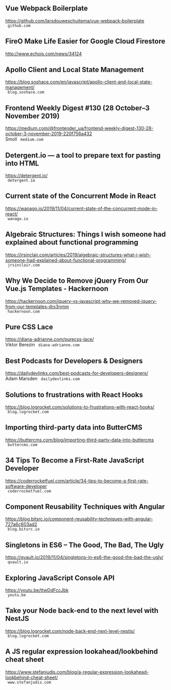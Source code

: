 ## Vue Webpack Boilerplate  
https://github.com/larsdouweschuitema/vue-webpack-boilerplate  
 ` github.com`
  

## FireO Make Life Easier for Google Cloud Firestore  
http://www.echojs.com/news/34124  
 
  

## Apollo Client and Local State Management  
https://blog.soshace.com/en/javascript/apollo-client-and-local-state-management/  
 ` blog.soshace.com`
  

## Frontend Weekly Digest #130 (28 October–3 November 2019)  
https://medium.com/@frontender_ua/frontend-weekly-digest-130-28-october-3-november-2019-220f756a432  
Smoll ` medium.com`
  

## Detergent.io — a tool to prepare text for pasting into HTML  
https://detergent.io/  
 ` detergent.io`
  

## Current state of the Concurrent Mode in React  
https://wanago.io/2019/11/04/current-state-of-the-concurrent-mode-in-react/  
 ` wanago.io`
  

## Algebraic Structures: Things I wish someone had explained about functional programming  
https://jrsinclair.com/articles/2019/algebraic-structures-what-i-wish-someone-had-explained-about-functional-programming/  
 ` jrsinclair.com`
  

## Why We Decide to Remove jQuery From Our Vue.js Templates - Hackernoon  
https://hackernoon.com/jquery-vs-javascript-why-we-removed-jquery-from-our-templates-drs3nmm  
 ` hackernoon.com`
  

## Pure CSS Lace  
https://diana-adrianne.com/purecss-lace/  
Viktor Berezin ` diana-adrianne.com`
  

## Best Podcasts for Developers & Designers  
https://dailydevlinks.com/best-podcasts-for-developers-designers/  
Adam Marsden ` dailydevlinks.com`
  

## Solutions to frustrations with React Hooks  
https://blog.logrocket.com/solutions-to-frustrations-with-react-hooks/  
 ` blog.logrocket.com`
  

## Importing third-party data into ButterCMS  
https://buttercms.com/blog/importing-third-party-data-into-buttercms  
 ` buttercms.com`
  

## 34 Tips To Become a First-Rate JavaScript Developer  
https://coderrocketfuel.com/article/34-tips-to-become-a-first-rate-software-developer  
 ` coderrocketfuel.com`
  

## Component Reusability Techniques with Angular  
https://blog.bitsrc.io/component-reusability-techniques-with-angular-727a6c603ad2  
 ` blog.bitsrc.io`
  

## Singletons in ES6 – The Good, The Bad, The Ugly  
https://qvault.io/2019/11/04/singletons-in-es6-the-good-the-bad-the-ugly/  
 ` qvault.io`
  

## Exploring JavaScript Console API  
https://youtu.be/ttwDdFccJbk  
 ` youtu.be`
  

## Take your Node back-end to the next level with NestJS  
https://blog.logrocket.com/node-back-end-next-level-nestjs/  
 ` blog.logrocket.com`
  

## A JS regular expression lookahead/lookbehind cheat sheet  
https://www.stefanjudis.com/blog/a-regular-expression-lookahead-lookbehind-cheat-sheet/  
 ` www.stefanjudis.com`
  

